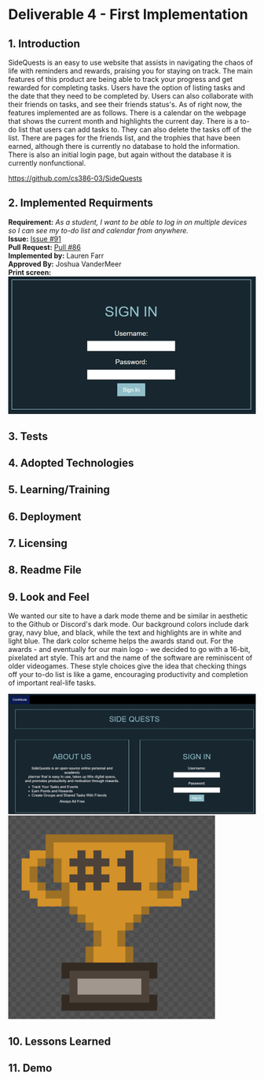 # Deliverable 4 - First Implementation

## 1. Introduction
SideQuests is an easy to use website that assists in navigating the chaos of life with reminders and rewards, praising you for staying on track. The main features of this product are being able to track your progress and get rewarded for completing tasks. Users have the option of listing tasks and the date that they need to be completed by. Users can also collaborate with their friends on tasks, and see their friends status's. As of right now, the features implemented are as follows. There is a calendar on the webpage that shows the current month and highlights the current day. There is a to-do list that users can add tasks to. They can also delete the tasks off of the list. There are pages for the friends list, and the trophies that have been earned, although there is currently no database to hold the information. There is also an initial login page, but again without the database it is currently nonfunctional. 

https://github.com/cs386-03/SideQuests

## 2. Implemented Requirments

**Requirement:** *As a student, I want to be able to log in on multiple devices so I can see my to-do list and calendar from anywhere.* \
**Issue:** [Issue #91](https://github.com/cs386-03/SideQuests/issues/91)\
**Pull Request:** [Pull #86](https://github.com/cs386-03/SideQuests/pull/86)\
**Implemented by:** Lauren Farr\
**Approved By:** Joshua VanderMeer\
**Print screen:** \
![Login Form](LoginForm.JPG)

## 3. Tests

## 4. Adopted Technologies

## 5. Learning/Training

## 6. Deployment

## 7. Licensing

## 8. Readme File

## 9. Look and Feel

We wanted our site to have a dark mode theme and be similar in aesthetic to the Github or Discord's dark mode. Our background colors include dark gray, navy blue, and black, while the text and highlights are in white and light blue. The dark color scheme helps the awards stand out. For the awards - and eventually for our main logo - we decided to go with a 16-bit, pixelated art style. This art and the name of the software are reminiscent of older videogames. These style choices give the idea that checking things off your to-do list is like a game, encouraging productivity and completion of important real-life tasks.  

![Look and Feel Login Screen](D4_Part9_1.JPG)
![Look and Feel Trophy](trophy1.png)

## 10. Lessons Learned

## 11. Demo
